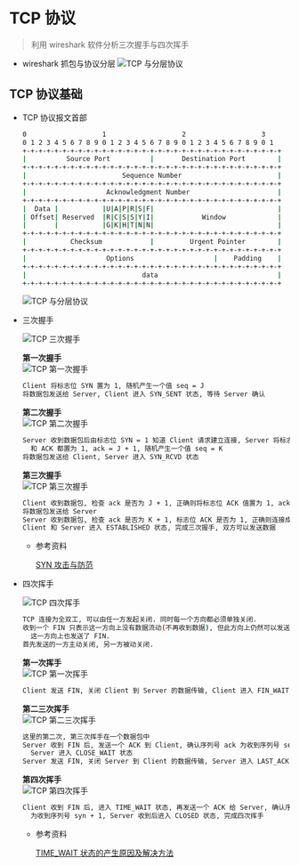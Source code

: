 # TCP 协议
> 利用 wireshark 软件分析三次握手与四次挥手

* wireshark 抓包与协议分层
    <img :src="$withBase('/image/network/tcp_basic_wireshark_001.png')" alt="TCP 与分层协议">

## TCP 协议基础

* TCP 协议报文首部

    ```bash
    0                   1                   2                   3
    0 1 2 3 4 5 6 7 8 9 0 1 2 3 4 5 6 7 8 9 0 1 2 3 4 5 6 7 8 9 0 1
    +-+-+-+-+-+-+-+-+-+-+-+-+-+-+-+-+-+-+-+-+-+-+-+-+-+-+-+-+-+-+-+-+
    |          Source Port          |       Destination Port        |
    +-+-+-+-+-+-+-+-+-+-+-+-+-+-+-+-+-+-+-+-+-+-+-+-+-+-+-+-+-+-+-+-+
    |                        Sequence Number                        |
    +-+-+-+-+-+-+-+-+-+-+-+-+-+-+-+-+-+-+-+-+-+-+-+-+-+-+-+-+-+-+-+-+
    |                    Acknowledgment Number                      |
    +-+-+-+-+-+-+-+-+-+-+-+-+-+-+-+-+-+-+-+-+-+-+-+-+-+-+-+-+-+-+-+-+
    |  Data |           |U|A|P|R|S|F|                               |
    | Offset| Reserved  |R|C|S|S|Y|I|            Window             |
    |       |           |G|K|H|T|N|N|                               |
    +-+-+-+-+-+-+-+-+-+-+-+-+-+-+-+-+-+-+-+-+-+-+-+-+-+-+-+-+-+-+-+-+
    |           Checksum            |         Urgent Pointer        |
    +-+-+-+-+-+-+-+-+-+-+-+-+-+-+-+-+-+-+-+-+-+-+-+-+-+-+-+-+-+-+-+-+
    |                    Options                    |    Padding    |
    +-+-+-+-+-+-+-+-+-+-+-+-+-+-+-+-+-+-+-+-+-+-+-+-+-+-+-+-+-+-+-+-+
    |                             data                              |
    +-+-+-+-+-+-+-+-+-+-+-+-+-+-+-+-+-+-+-+-+-+-+-+-+-+-+-+-+-+-+-+-+
    ```

    <img :src="$withBase('/image/network/tcp_basic_wireshark_002.png')" alt="TCP 与分层协议">

* 三次握手

    <img :src="$withBase('/image/network/tcp_connect_wireshark_001.png')" alt="TCP 三次握手">

    **第一次握手**<br>
    <img :src="$withBase('/image/network/tcp_connect_wireshark_002.png')" alt="TCP 第一次握手">

    ```bash
    Client 将标志位 SYN 置为 1, 随机产生一个值 seq = J
    将数据包发送给 Server, Client 进入 SYN_SENT 状态, 等待 Server 确认
    ```

    **第二次握手**<br>
    <img :src="$withBase('/image/network/tcp_connect_wireshark_003.png')" alt="TCP 第二次握手">

    ```bash
    Server 收到数据包后由标志位 SYN = 1 知道 Client 请求建立连接, Server 将标志位 SYN
      和 ACK 都置为 1, ack = J + 1, 随机产生一个值 seq = K
    将数据包发送给 Client, Server 进入 SYN_RCVD 状态
    ```

    **第三次握手**<br>
    <img :src="$withBase('/image/network/tcp_connect_wireshark_004.png')" alt="TCP 第三次握手">

    ```bash
    Client 收到数据包, 检查 ack 是否为 J + 1, 正确则将标志位 ACK 值置为 1, ack = K + 1
    将数据包发送给 Server
    Server 收到数据包, 检查 ack 是否为 K + 1, 标志位 ACK 是否为 1, 正确则连接成功.
    Client 和 Server 进入 ESTABLISHED 状态, 完成三次握手, 双方可以发送数据
    ```

    - 参考资料

        [SYN 攻击与防范](https://www.cnblogs.com/huskiesir/p/10212053.html)

* 四次挥手

    <img :src="$withBase('/image/network/tcp_close_wireshark_001.png')" alt="TCP 四次挥手">

    ```bash
    TCP 连接为全双工, 可以由任一方发起关闭. 同时每一个方向都必须单独关闭.
    收到一个 FIN 只表示这一方向上没有数据流动(不再收到数据), 但此方向上仍然可以发送数据, 直到
      这一方向上也发送了 FIN.
    首先发送的一方主动关闭, 另一方被动关闭.
    ```

    **第一次挥手**<br>
    <img :src="$withBase('/image/network/tcp_close_wireshark_002.png')" alt="TCP 第一次挥手">

    ```bash
    Client 发送 FIN, 关闭 Client 到 Server 的数据传输, Client 进入 FIN_WAIT_1 状态
    ```

    **第二三次挥手**<br>
    <img :src="$withBase('/image/network/tcp_close_wireshark_003.png')" alt="TCP 第二三次挥手">

    ```bash
    这里的第二次, 第三次挥手在一个数据包中
    Server 收到 FIN 后, 发送一个 ACK 到 Client, 确认序列号 ack 为收到序列号 seq + 1,
      Server 进入 CLOSE_WAIT 状态
    Server 发送 FIN, 关闭 Server 到 Client 的数据传输, Server 进入 LAST_ACK 状态
    ```

    **第四次挥手**<br>
    <img :src="$withBase('/image/network/tcp_close_wireshark_004.png')" alt="TCP 第四次挥手">

    ```bash
    Client 收到 FIN 后, 进入 TIME_WAIT 状态, 再发送一个 ACK 给 Server, 确认序列号 ack
      为收到序列号 syn + 1, Server 收到后进入 CLOSED 状态, 完成四次挥手
    ```

    - 参考资料

        [TIME_WAIT 状态的产生原因及解决方法](https://blog.csdn.net/knowledgebao/article/details/84626238?depth_1-utm_source=distribute.pc_relevant.none-task&utm_source=distribute.pc_relevant.none-task)